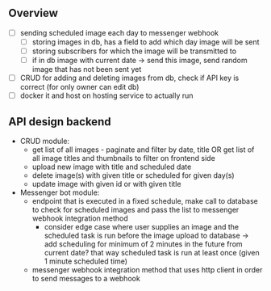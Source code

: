 ## Overview
- [ ] sending scheduled image each day to messenger webhook
    - [ ] storing images in db, has a field to add which day image will be sent
    - [ ] storing subscribers for which the image will be transmitted to
    - [ ] if in db image with current date -> send this image, send random image that has not been sent yet
- [ ] CRUD for adding and deleting images from db, check if API key is correct (for only owner can edit db)
- [ ] docker it and host on hosting service to actually run

## API design backend
- CRUD module: 
  - get list of all images - paginate and filter by date, title OR get list of all image titles and thumbnails to filter on frontend side
  - upload new image with title and scheduled date
  - delete image(s) with given title or scheduled for given day(s)
  - update image with given id or with given title
- Messenger bot module:
  - endpoint that is executed in a fixed schedule, make call to database to check for scheduled images and pass the list to messenger webhook integration method
    - consider edge case where user supplies an image and the scheduled task is run before the image upload to database -> add scheduling for minimum of 2 minutes in the future from current date? that way scheduled task is run at least once (given 1 minute scheduled time)
  - messenger webhook integration method that uses http client in order to send messages to a webhook